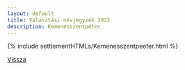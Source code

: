 ```yaml
---
layout: default
title: Választási névjegyzék 2022
description: Kemenesszentpéter
---
```


{% include settlementHTMLs/Kemenesszentpeeter.html %}

[Vissza](../)